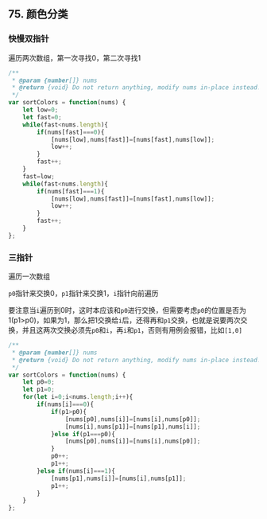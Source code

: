 ## 75. 颜色分类

### 快慢双指针

遍历两次数组，第一次寻找0，第二次寻找1

```javascript
/**
 * @param {number[]} nums
 * @return {void} Do not return anything, modify nums in-place instead.
 */
var sortColors = function(nums) {
    let low=0;
    let fast=0;
    while(fast<nums.length){
        if(nums[fast]===0){
            [nums[low],nums[fast]]=[nums[fast],nums[low]];
            low++;
        }
        fast++;
    }
    fast=low;
    while(fast<nums.length){
        if(nums[fast]===1){
            [nums[low],nums[fast]]=[nums[fast],nums[low]];
            low++;
        }
        fast++;
    }
};

```

### 三指针

遍历一次数组

`p0`指针来交换0，`p1`指针来交换1，`i`指针向前遍历

要注意当`i`遍历到0时，这时本应该和`p0`进行交换，但需要考虑`p0`的位置是否为1(p1>p0)，如果为1，那么把1交换给`i`后，还得再和`p1`交换，也就是说要两次交换，并且这两次交换必须先`p0`和`i`，再`i`和`p1`，否则有用例会报错，比如`[1,0]`

```javascript
/**
 * @param {number[]} nums
 * @return {void} Do not return anything, modify nums in-place instead.
 */
var sortColors = function(nums) {
    let p0=0;
    let p1=0;
    for(let i=0;i<nums.length;i++){
        if(nums[i]===0){
            if(p1>p0){
                [nums[p0],nums[i]]=[nums[i],nums[p0]];
                [nums[i],nums[p1]]=[nums[p1],nums[i]];
            }else if(p1===p0){
                [nums[p0],nums[i]]=[nums[i],nums[p0]];
            }
            p0++;
            p1++;
        }else if(nums[i]===1){
            [nums[p1],nums[i]]=[nums[i],nums[p1]];
            p1++;
        }
    }
};
```

